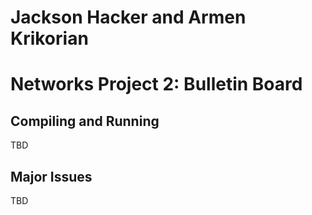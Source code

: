 # Jackson Hacker and Armen Krikorian
# Networks Project 2: Bulletin Board

## Compiling and Running
TBD

## Major Issues
TBD
